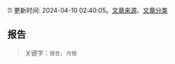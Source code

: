 :alarm_clock: 更新时间: 2024-04-10 02:40:05。[文章来源](/README.md)、[文章分类](/TAGS.md)

## 报告


> 关键字：`报告`、`月报`



